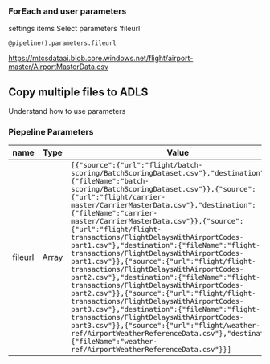 ### ForEach and user parameters

settings
items
Select parameters 'fileurl'

```
@pipeline().parameters.fileurl
```

https://mtcsdataai.blob.core.windows.net/flight/airport-master/AirportMasterData.csv


## Copy multiple files to ADLS

Understand how to use parameters

### Piepeline Parameters

|name|Type|Value|
|--|--|--|
|fileurl|Array|```[{"source":{"url":"flight/batch-scoring/BatchScoringDataset.csv"},"destination":{"fileName":"batch-scoring/BatchScoringDataset.csv"}},{"source":{"url":"flight/carrier-master/CarrierMasterData.csv"},"destination":{"fileName":"carrier-master/CarrierMasterData.csv"}},{"source":{"url":"flight/flight-transactions/FlightDelaysWithAirportCodes-part1.csv"},"destination":{"fileName":"flight-transactions/FlightDelaysWithAirportCodes-part1.csv"}},{"source":{"url":"flight/flight-transactions/FlightDelaysWithAirportCodes-part2.csv"},"destination":{"fileName":"flight-transactions/FlightDelaysWithAirportCodes-part2.csv"}},{"source":{"url":"flight/flight-transactions/FlightDelaysWithAirportCodes-part3.csv"},"destination":{"fileName":"flight-transactions/FlightDelaysWithAirportCodes-part3.csv"}},{"source":{"url":"flight/weather-ref/AirportWeatherReferenceData.csv"},"destination":{"fileName":"weather-ref/AirportWeatherReferenceData.csv"}}]```|


